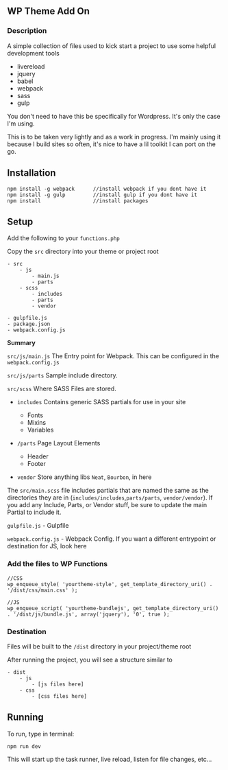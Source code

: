 ## WP Theme Add On

### Description
A simple collection of files used to kick start a project to use some helpful development tools

- livereload
- jquery
- babel
- webpack
- sass
- gulp

You don't need to have this be specifically for Wordpress. It's only the case I'm using.

This is to be taken very lightly and as a work in progress. I'm mainly using it because I build sites so often, it's nice to have a lil toolkit I can port on the go.


## Installation

```
npm install -g webpack 		//install webpack if you dont have it 
npm install -g gulp   		//install gulp if you dont have it 
npm install 				//install packages
```

## Setup

Add the following to your `functions.php`

Copy the `src` directory into your theme or project root

```
- src
	- js 
		- main.js
		- parts
	- scss
		- includes
		- parts		
		- vendor
	
- gulpfile.js
- package.json
- webpack.config.js
```

**Summary**

`src/js/main.js` The Entry point for Webpack.  This can be configured in the `webpack.config.js`

`src/js/parts` Sample include directory. 


`src/scss` Where SASS Files are stored. 

- `includes` Contains generic SASS partials for use in your site  

  - Fonts
  -  Mixins
  -  Variables
- `/parts` Page Layout Elements  
  - Header
  - Footer
- `vendor` Store anything libs `Neat`, `Bourbon`, in here

The `src/main.scss` file includes partials that are named the same as the directories they are in (`includes/includes`,`parts/parts`, `vendor/vendor`). If you add any Include, Parts, or Vendor stuff, be sure to update the main Partial to include it.

`gulpfile.js` - Gulpfile

`webpack.config.js` - Webpack Config.  If you want a different entrypoint or destination for JS, look here


### Add the files to WP Functions
```
//CSS
wp_enqueue_style( 'yourtheme-style', get_template_directory_uri() . '/dist/css/main.css' );

//JS
wp_enqueue_script( 'yourtheme-bundlejs', get_template_directory_uri() . '/dist/js/bundle.js', array('jquery'), '0', true );
```


### Destination

Files will be built to the `/dist` directory in your project/theme root

After running the project, you will see a structure similar to

```
- dist
	- js
		- [js files here]
	- css
		- [css files here]
```

## Running

To run, type in terminal:

`npm run dev`

This will start up the task runner, live reload, listen for file changes, etc...